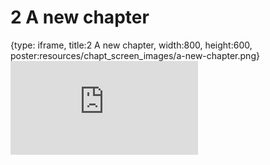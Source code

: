 # 2 A new chapter
 
{type: iframe, title:2 A new chapter, width:800, height:600, poster:resources/chapt_screen_images/a-new-chapter.png}
![](https://jhudatascience.org/OTTR_Template/a-new-chapter.html)
 

 
